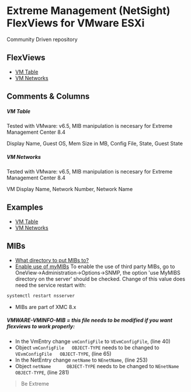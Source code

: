 # Extreme Management (NetSight) FlexViews for VMware ESXi

Community Driven repository


## FlexViews
* [VM Table](tpl/VMware_vmTable.tpl?raw=true)
* [VM Networks](tpl/VMware_vmNet.tpl?raw=true)

## Comments & Columns

##### VM Table
Tested with VMware: v6.5, MIB manipulation is necesary for Extreme Management Center 8.4

Display Name, Guest OS, Mem Size in MB, Config File, State, Guest State

##### VM Networks
Tested with VMware: v6.5, MIB manipulation is necesary for Extreme Management Center 8.4

VM Display Name, Network Number, Network Name


## Examples
* [VM Table](sample/VMware_vmTable.PNG?raw=true)
* [VM Networks](sample/VMware_vmNet.PNG?raw=true)


## MIBs
* [What directory to put MIBs to?](https://gtacknowledge.extremenetworks.com/articles/How_To/Netsight-Importing-a-MIB-into-Netsight)
* [Enable use of myMIBs](https://emc.extremenetworks.com/content/oneview/docs/admin/options/docs/ov_admin_options_snmp.html)
To enable the use of third party MIBs, go to OneView->Administration->Options->SNMP, the option 'use MyMIBS directory on the server' should be checked. Change of this value does need the service restart with:
```bash
systemctl restart nsserver
```
* MIBs are part of XMC 8.x
##### VMWARE-VMINFO-MIB = this file needs to be modified if you want flexviews to work properly:
- In the VmEntry change `vmConfigFile` to `VEvmConfigFile`, (line 40)
- Object `vmConfigFile   OBJECT-TYPE` needs to be changed to `VEvmConfigFile   OBJECT-TYPE`, (line 65)
- In the NetEntry change `netName` to `NEnetName`, (line 253)
- Object `netName      OBJECT-TYPE` needs to be changed to `NEnetName      OBJECT-TYPE`, (line 281)


>Be Extreme
